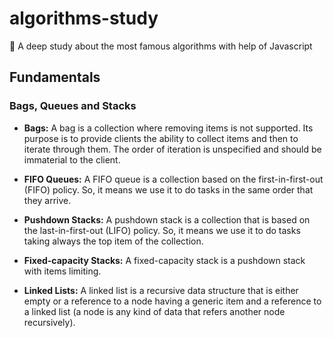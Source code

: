 # algorithms-study
:hammer: A deep study about the most famous algorithms with help of Javascript

## Fundamentals

### Bags, Queues and Stacks

- **Bags:** A bag is a collection where removing items is not supported. Its purpose is to provide clients the ability to collect items and then to iterate through them. The order of iteration is unspecified and should be immaterial to the client.

- **FIFO Queues:** A FIFO queue is a collection based on the first-in-first-out (FIFO) policy. So, it means we use it to do tasks in the same order that they arrive.

- **Pushdown Stacks:** A pushdown stack is a collection that is based on the last-in-first-out (LIFO) policy. So, it means we use it to do tasks taking always the top item of the collection.

- **Fixed-capacity Stacks:** A fixed-capacity stack is a pushdown stack with items limiting.

- **Linked Lists:** A linked list is a recursive data structure that is either empty or a reference to a node having a generic item and a reference to a linked list (a node is any kind of data that refers another node recursively).

